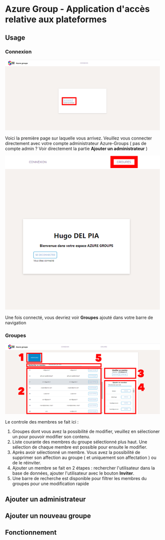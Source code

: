 # Azure Group - Application d'accès relative aux plateformes

## Usage

### Connexion 
![Page de connexion](./public/connexion.png)

Voici la première page sur laquelle vous arrivez. Veuillez vous connecter directement avec votre compte administrateur Azure-Groups ( pas de compte admin ? Voir directement la partie **Ajouter un administrateur** )

![Page connecté](./public/afterconnect.png)

Une fois connecté, vous devriez voir **Groupes** ajouté dans votre barre de navigation

### Groupes
![Page groupes](./public/groupes.png)

Le controle des membres se fait ici :

1. Groupes dont vous avez la possibilité de modifier, veuillez en sélectioner un pour pouvoir modifier son contenu.
2. Liste courante des membres du groupe sélectionné plus haut. Une sélection de chaque membre est possible pour ensuite le modifier.
3. Après avoir sélectionné un membre. Vous avez la possibilité de supprimer son affection au groupe ( et uniquement son affectation ) ou de le réinviter.
4. Ajouter un membre se fait en 2 étapes : rechercher l'utilisateur dans la base de données, ajouter l'utilisateur avec le bouton **Inviter**.
5. Une barre de recherche est disponible pour filtrer les membres du groupes pour une modification rapide

## Ajouter un administrateur

## Ajouter un nouveau groupe

## Fonctionnement 